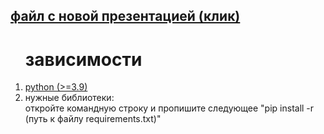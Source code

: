 
<h2><a href="https://docs.google.com/presentation/d/16h2rGP3Rnv-f2VA2IP0k-ckvC-mt4KXy/edit?usp=sharing&ouid=102913694546976462885&rtpof=true&sd=true">файл с новой презентацией (клик)</a></h2>



<ol><h1>зависимости</h2>
<li><a href="https://www.python.org/">python (>=3.9)</a></li>
<li>нужные библиотеки:</li>
откройте командную строку и пропишите следующее "pip install -r (путь к файлу requirements.txt)"
</ol>
